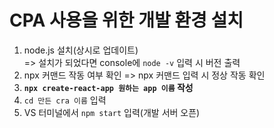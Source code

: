 # CPA 사용을 위한 개발 환경 설치
1. node.js 설치(상시로 업데이트)  
=> 설치가 되었다면 console에 `node -v` 입력 시 버전 출력  
2. npx 커맨드 작동 여부 확인
=> npx 커맨드 입력 시 정상 작동 확인  
3. **`npx create-react-app 원하는 app 이름` 작성**  
4. `cd 만든 cra 이름` 입력  
5. VS 터미널에서 `npm start` 입력(개발 서버 오픈)  